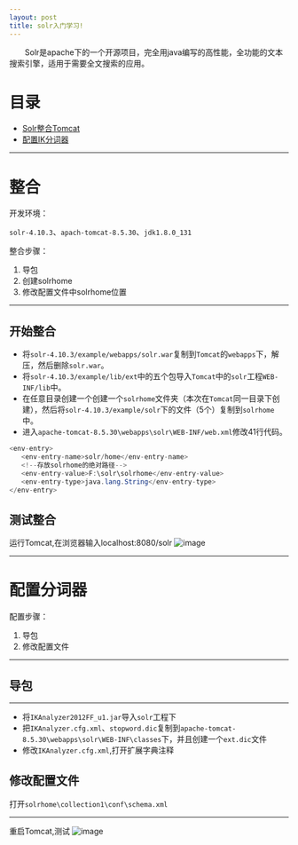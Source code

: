 ```yaml
---
layout: post
title: solr入门学习!
---
```

&emsp;&emsp;Solr是apache下的一个开源项目，完全用java编写的高性能，全功能的文本搜索引擎，适用于需要全文搜索的应用。



# 目录

* [Solr整合Tomcat](#整合)
* [配置IK分词器](#配置分词器)


---
# 整合

开发环境：

`solr-4.10.3`、`apach-tomcat-8.5.30`、`jdk1.8.0_131`

整合步骤：
1. 导包
2. 创建solrhome
3. 修改配置文件中solrhome位置

---
## 开始整合
- 将`solr-4.10.3/example/webapps/solr.war`复制到`Tomcat`的`webapps`下，解压，然后删除`solr.war`。
- 将`solr-4.10.3/example/lib/ext`中的五个包导入`Tomcat`中的`solr`工程`WEB-INF/lib`中。
- 在任意目录创建一个创建一个`solrhome`文件夹（本次在`Tomcat`同一目录下创建），然后将`solr-4.10.3/example/solr`下的文件（5个）复制到`solrhome`中。
- 进入`apache-tomcat-8.5.30\webapps\solr\WEB-INF/web.xml`修改41行代码。

```java
<env-entry>
   <env-entry-name>solr/home</env-entry-name>
   <!--存放solrhome的绝对路径-->
   <env-entry-value>F:\solr\solrhome</env-entry-value>
   <env-entry-type>java.lang.String</env-entry-type>
</env-entry>
```
## 测试整合
运行Tomcat,在浏览器输入localhost:8080/solr
![image](https://ruanwenjun.github.io/images/20180414155444.png)

---

# 配置分词器

配置步骤：
1. 导包
2. 修改配置文件

---
## 导包
---
* 将`IKAnalyzer2012FF_u1.jar`导入`solr`工程下
* 把`IKAnalyzer.cfg.xml`、`stopword.dic`复制到`apache-tomcat-8.5.30\webapps\solr\WEB-INF\classes`下，并且创建一个`ext.dic`文件
* 修改`IKAnalyzer.cfg.xml`,打开扩展字典注释

## 修改配置文件
打开`solrhome\collection1\conf\schema.xml`

---
重启Tomcat,测试
![image](https://ruanwenjun.github.io/images/20180414162722.png)
